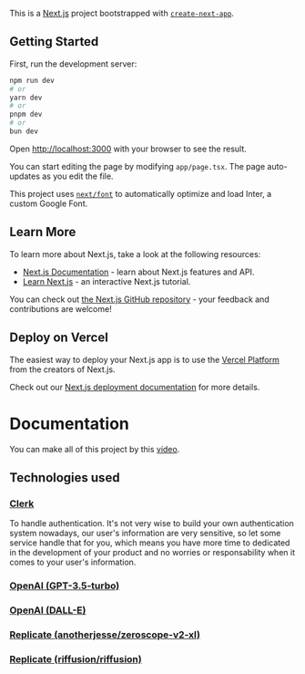 This is a [Next.js](https://nextjs.org/) project bootstrapped with [`create-next-app`](https://github.com/vercel/next.js/tree/canary/packages/create-next-app).

## Getting Started

First, run the development server:

```bash
npm run dev
# or
yarn dev
# or
pnpm dev
# or
bun dev
```

Open [http://localhost:3000](http://localhost:3000) with your browser to see the result.

You can start editing the page by modifying `app/page.tsx`. The page auto-updates as you edit the file.

This project uses [`next/font`](https://nextjs.org/docs/basic-features/font-optimization) to automatically optimize and load Inter, a custom Google Font.

## Learn More

To learn more about Next.js, take a look at the following resources:

- [Next.js Documentation](https://nextjs.org/docs) - learn about Next.js features and API.
- [Learn Next.js](https://nextjs.org/learn) - an interactive Next.js tutorial.

You can check out [the Next.js GitHub repository](https://github.com/vercel/next.js/) - your feedback and contributions are welcome!

## Deploy on Vercel

The easiest way to deploy your Next.js app is to use the [Vercel Platform](https://vercel.com/new?utm_medium=default-template&filter=next.js&utm_source=create-next-app&utm_campaign=create-next-app-readme) from the creators of Next.js.

Check out our [Next.js deployment documentation](https://nextjs.org/docs/deployment) for more details.

# Documentation

You can make all of this project by this [video](https://www.youtube.com/watch?v=ffJ38dBzrlY).

## Technologies used

### [Clerk](https://clerk.com/)

To handle authentication. It's not very wise to build your own authentication system nowadays, our user's information are very sensitive, so let some service handle that for you, which means you have more time to dedicated in the development of your product and no worries or responsability when it comes to your user's information.

### [OpenAI (GPT-3.5-turbo)](https://platform.openai.com/docs/overview)

### [OpenAI (DALL-E)](https://platform.openai.com/docs/guides/images?context=node)

### [Replicate (anotherjesse/zeroscope-v2-xl)](https://replicate.com/anotherjesse/zeroscope-v2-xl)

### [Replicate (riffusion/riffusion)](https://replicate.com/riffusion/riffusion)

